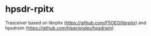 # hpsdr-rpitx
Trasceiver based on librpitx (https://github.com/F5OEO/librpitx) and hpsdrsim (https://github.com/hiperiondev/hpsdrsim)

